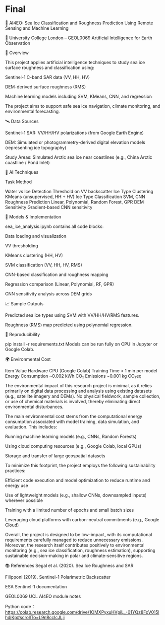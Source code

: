 # Final
🧊 AI4EO: Sea Ice Classification and Roughness Prediction Using Remote Sensing and Machine Learning

📍 University College London – GEOL0069 Artificial Intelligence for Earth Observation

📌 Overview

This project applies artificial intelligence techniques to study sea ice surface roughness and classification using:

Sentinel-1 C-band SAR data (VV, HH, HV)

DEM-derived surface roughness (RMS)

Machine learning models including SVM, KMeans, CNN, and regression

The project aims to support safe sea ice navigation, climate monitoring, and environmental forecasting.

🛰️ Data Sources

Sentinel-1 SAR: VV/HH/HV polarizations (from Google Earth Engine)

DEM: Simulated or photogrammetry-derived digital elevation models (representing ice topography)

Study Areas: Simulated Arctic sea ice near coastlines (e.g., China Arctic coastline / Pond Inlet)

🧠 AI Techniques

Task	Method

Water vs Ice Detection	Threshold on VV backscatter
Ice Type Clustering	KMeans (unsupervised, HH + HV)
Ice Type Classification	SVM, CNN
Roughness Prediction	Linear, Polynomial, Random Forest, GPR
DEM Sensitivity	Gradient-based CNN sensitivity

🧪 Models & Implementation

sea_ice_analysis.ipynb contains all code blocks:

Data loading and visualization

VV thresholding

KMeans clustering (HH, HV)

SVM classification (VV, HH, HV, RMS)

CNN-based classification and roughness mapping

Regression comparison (Linear, Polynomial, RF, GPR)

CNN sensitivity analysis across DEM grids

📈 Sample Outputs

Predicted sea ice types using SVM with VV/HH/HV/RMS features.


Roughness (RMS) map predicted using polynomial regression.

🧪 Reproducibility

pip install -r requirements.txt
Models can be run fully on CPU in Jupyter or Google Colab.

🌍 Environmental Cost

Item	Value
Hardware	CPU (Google Colab)
Training Time	< 1 min per model
Energy Consumption	~0.002 kWh
CO₂ Emissions	~0.001 kg CO₂eq

The environmental impact of this research project is minimal, as it relies primarily on digital data processing and analysis using existing datasets (e.g., satellite imagery and DEMs). No physical fieldwork, sample collection, or use of chemical materials is involved, thereby eliminating direct environmental disturbances.

The main environmental cost stems from the computational energy consumption associated with model training, data simulation, and evaluation. This includes:

Running machine learning models (e.g., CNNs, Random Forests)

Using cloud computing resources (e.g., Google Colab, local GPUs)

Storage and transfer of large geospatial datasets

To minimize this footprint, the project employs the following sustainability practices:

Efficient code execution and model optimization to reduce runtime and energy use

Use of lightweight models (e.g., shallow CNNs, downsampled inputs) wherever possible

Training with a limited number of epochs and small batch sizes

Leveraging cloud platforms with carbon-neutral commitments (e.g., Google Cloud)

Overall, the project is designed to be low-impact, with its computational requirements carefully managed to reduce unnecessary emissions. Moreover, the research itself contributes positively to environmental monitoring (e.g., sea ice classification, roughness estimation), supporting sustainable decision-making in polar and climate-sensitive regions.


📚 References
Segal et al. (2020). Sea Ice Roughness and SAR

Filipponi (2019). Sentinel-1 Polarimetric Backscatter

ESA Sentinel-1 documentation

GEOL0069 UCL AI4EO module notes


Python code：
https://colab.research.google.com/drive/1OMXPyxuHVpiL_-01YQz8FoV015lhdjKp#scrollTo=L9n8ccIcJLjj

